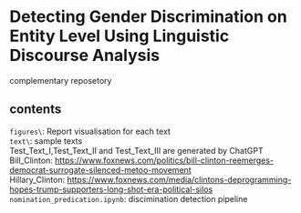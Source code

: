 # Detecting Gender Discrimination on Entity Level Using Linguistic Discourse Analysis
 complementary reposetory

 ## contents
 `figures\`: Report visualisation for each text  
 `text\`: sample texts  
 Test_Text_I,Test_Text_II and Test_Text_III are generated by ChatGPT  
 Bill_Clinton: https://www.foxnews.com/politics/bill-clinton-reemerges-democrat-surrogate-silenced-metoo-movement  
 Hillary_Clinton: https://www.foxnews.com/media/clintons-deprogramming-hopes-trump-supporters-long-shot-era-political-silos
`nomination_predication.ipynb`: discimination detection pipeline
